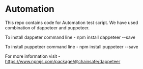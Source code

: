 # Automation
This repo contains code for Automation test script.
We have used combination of dappeteer and puppeteer.

To install dappeter command line - npm install dappeteer --save 

To install puppeteer command line - npm install puppeteer --save 

For more information visit -https://www.npmjs.com/package/@chainsafe/dappeteer
